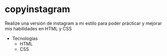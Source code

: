 # copyinstagram
Realize una versión de instagram a mi estilo para poder prácticar y mejorar mis habilidades en HTML y CSS


- Tecnologias
  - HTML 
  - CSS



